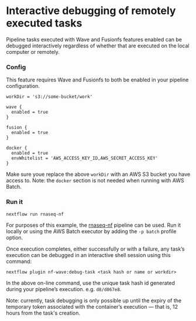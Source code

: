 # Interactive debugging of remotely executed tasks

Pipeline tasks executed with Wave and Fusionfs features enabled can be debugged interactively regardless of whether that are  executed on the local computer or remotely.

### Config 

This feature requires Wave and Fusionfs to both be enabled in your pipeline configuration.

```
workDir = 's3://some-bucket/work'

wave {
  enabled = true
}

fusion {
  enabled = true
}

docker {
  enabled = true
  envWhitelist = 'AWS_ACCESS_KEY_ID,AWS_SECRET_ACCESS_KEY'
}
```

Make sure youe replace the above `workDir` with an AWS S3 bucket you have access to. Note: the `docker` section is not needed when running with AWS Batch.

### Run it 

```
nextflow run rnaseq-nf 
```

For purposes of this example, the [rnaseq-nf](https://github.com/nextflow-io/rnaseq-nf) pipeline can be used. Run it locally or using the AWS Batch executor by adding the `-p batch` profile option.

Once execution completes, either successfully or with a failure, any task’s execution can be debugged in an interactive shell session using this command:

```
nextflow plugin nf-wave:debug-task <task hash or name or workdir>
```

In the above on-line command, use the unique task hash id generated during your pipeline’s execution. e.g. `d8/d067e8`. 

Note: currently, task debugging is only possible up until the expiry of the temporary token associated with the container’s execution — that is, 12 hours from the task's creation.
